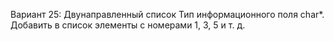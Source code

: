 Вариант 25:
Двунаправленный список
Тип информационного поля char*. Добавить в список элементы с номерами 1, 3, 5 и т. д.

